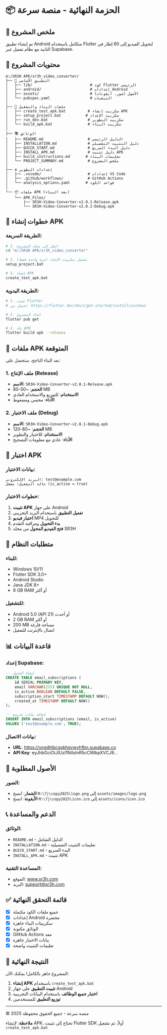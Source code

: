 # 📦 الحزمة النهائية - منصة سرعة

## 🎯 ملخص المشروع

تم إنشاء تطبيق Android متكامل باستخدام Flutter لتحويل الفيديو إلى 60 إطار في الثانية مع نظام تفعيل عبر Supabase.

## 📁 محتويات المشروع

```
m:/SR3H APK/sr3h_video_converter/
├── 📱 التطبيق الأساسي
│   ├── lib/                          # كود Flutter الرئيسي
│   ├── android/                      # إعدادات Android
│   ├── assets/                       # الأصول (صور، أيقونات)
│   └── pubspec.yaml                  # التبعيات
│
├── 🔧 ملفات البناء والتشغيل
│   ├── create_test_apk.bat          # سكريبت إنشاء APK
│   ├── setup_project.bat           # سكريبت الإعداد
│   ├── run_dev.bat                  # سكريبت التطوير
│   └── build_apk.bat                # سكريبت البناء
│
├── 📚 الوثائق
│   ├── README.md                    # الدليل الرئيسي
│   ├── INSTALLATION.md              # دليل التثبيت التفصيلي
│   ├── QUICK_START.md               # دليل البدء السريع
│   ├── INSTALL_APK.md               # دليل تثبيت APK
│   ├── build_instructions.md       # تعليمات البناء
│   └── PROJECT_SUMMARY.md           # ملخص المشروع
│
├── ⚙️ إعدادات التطوير
│   ├── .vscode/                     # إعدادات VS Code
│   ├── .github/workflows/           # GitHub Actions
│   └── analysis_options.yaml       # قواعد الكود
│
└── 📦 ملفات APK (بعد البناء)
    └── APK_Files/
        ├── SR3H-Video-Converter-v2.0.1-Release.apk
        └── SR3H-Video-Converter-v2.0.1-Debug.apk
```

## 🚀 خطوات إنشاء APK

### الطريقة السريعة:
```bash
# 1. انتقل إلى مجلد المشروع
cd "m:/SR3H APK/sr3h_video_converter"

# 2. تشغيل سكريبت الإعداد (مرة واحدة فقط)
setup_project.bat

# 3. إنشاء APK
create_test_apk.bat
```

### الطريقة اليدوية:
```bash
# 1. تثبيت Flutter
# تحميل من: https://flutter.dev/docs/get-started/install/windows

# 2. إعداد المشروع
flutter pub get

# 3. بناء APK
flutter build apk --release
```

## 📲 ملفات APK المتوقعة

بعد البناء الناجح، ستحصل على:

### 1. ملف الإنتاج (Release)
- **الاسم**: `SR3H-Video-Converter-v2.0.1-Release.apk`
- **الحجم**: ~50-80 MB
- **الاستخدام**: للتوزيع والاستخدام العادي
- **الأداء**: محسن ومضغوط

### 2. ملف الاختبار (Debug)
- **الاسم**: `SR3H-Video-Converter-v2.0.1-Debug.apk`
- **الحجم**: ~80-120 MB
- **الاستخدام**: للاختبار والتطوير
- **الأداء**: عادي مع معلومات التصحيح

## 🧪 اختبار APK

### بيانات الاختبار:
```
البريد الإلكتروني: test@example.com
حالة التفعيل: مفعل (is_active = true)
```

### خطوات الاختبار:
1. **تثبيت APK** على جهاز Android
2. **تفعيل التطبيق** باستخدام البريد التجريبي
3. **اختيار فيديو** MP4 للتحويل
4. **بدء التحويل** ومراقبة التقدم
5. **فتح الفيديو المحول** من مجلد SR3H

## 🔧 متطلبات النظام

### للبناء:
- Windows 10/11
- Flutter SDK 3.0+
- Android Studio
- Java JDK 8+
- 8 GB RAM أو أكثر

### للتشغيل:
- Android 5.0 (API 21) أو أحدث
- 2 GB RAM أو أكثر
- 200 MB مساحة فارغة
- اتصال بالإنترنت للتفعيل

## 📊 قاعدة البيانات

### إعداد Supabase:
```sql
-- إنشاء الجدول
CREATE TABLE email_subscriptions (
    id SERIAL PRIMARY KEY,
    email VARCHAR(255) UNIQUE NOT NULL,
    is_active BOOLEAN DEFAULT FALSE,
    subscription_start TIMESTAMP DEFAULT NOW(),
    created_at TIMESTAMP DEFAULT NOW()
);

-- إضافة بيانات تجريبية
INSERT INTO email_subscriptions (email, is_active) 
VALUES ('test@example.com', TRUE);
```

### بيانات الاتصال:
- **URL**: https://vogdhlbcgokhqywyhfbn.supabase.co
- **API Key**: eyJhbGciOiJIUzI1NiIsInR5cCI6IkpXVCJ9...

## 🎨 الأصول المطلوبة

### الصور:
- **الشعار**: انسخ `M:\7j\copy2025\logo.png` إلى `assets/images/logo.png`
- **الأيقونة**: انسخ `M:\7j\copy2025\icon.ico` إلى `assets/icons/icon.ico`

## 📞 الدعم والمساعدة

### الوثائق:
- `README.md` - الدليل الشامل
- `INSTALLATION.md` - تعليمات التثبيت التفصيلية
- `QUICK_START.md` - البدء السريع
- `INSTALL_APK.md` - تثبيت APK

### المساعدة التقنية:
- الموقع: www.sr3h.com
- البريد: support@sr3h.com

## ✅ قائمة التحقق النهائية

- [x] جميع ملفات الكود مكتملة
- [x] إعدادات Android محضرة
- [x] سكريبتات البناء جاهزة
- [x] الوثائق مكتوبة
- [x] GitHub Actions معد
- [x] بيانات الاختبار جاهزة
- [x] تعليمات التثبيت واضحة

## 🎉 النتيجة النهائية

المشروع جاهز بالكامل! يمكنك الآن:

1. **إنشاء APK** باستخدام `create_test_apk.bat`
2. **تثبيت التطبيق** على جهاز Android
3. **اختبار جميع الوظائف** باستخدام البيانات التجريبية
4. **توزيع التطبيق** للمستخدمين

---
© 2025 منصة سرعة - جميع الحقوق محفوظة

**ملاحظة**: لإنشاء APK، تحتاج إلى تثبيت Flutter SDK أولاً، ثم تشغيل `create_test_apk.bat`